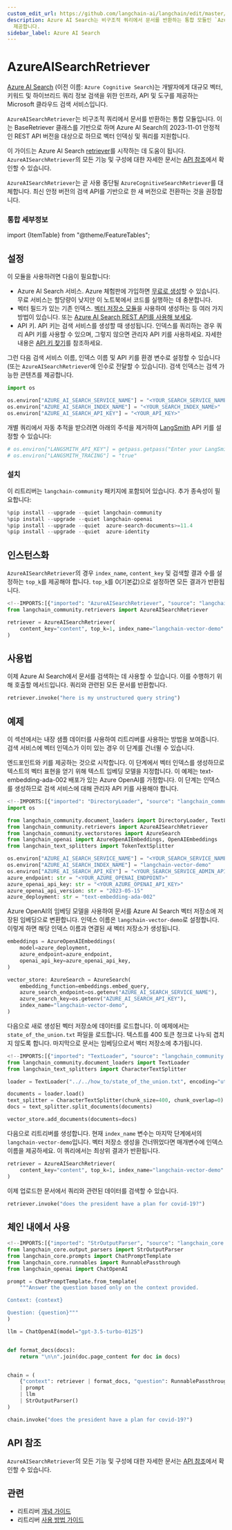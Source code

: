 ```yaml
---
custom_edit_url: https://github.com/langchain-ai/langchain/edit/master/docs/docs/integrations/retrievers/azure_ai_search.ipynb
description: Azure AI Search는 비구조적 쿼리에서 문서를 반환하는 통합 모듈인 `AzureAISearchRetriever`를
  제공합니다.
sidebar_label: Azure AI Search
---
```


# AzureAISearchRetriever

[Azure AI Search](https://learn.microsoft.com/azure/search/search-what-is-azure-search) (이전 이름: `Azure Cognitive Search`)는 개발자에게 대규모 벡터, 키워드 및 하이브리드 쿼리 정보 검색을 위한 인프라, API 및 도구를 제공하는 Microsoft 클라우드 검색 서비스입니다.

`AzureAISearchRetriever`는 비구조적 쿼리에서 문서를 반환하는 통합 모듈입니다. 이는 BaseRetriever 클래스를 기반으로 하며 Azure AI Search의 2023-11-01 안정적인 REST API 버전을 대상으로 하므로 벡터 인덱싱 및 쿼리를 지원합니다.

이 가이드는 Azure AI Search [retriever](/docs/concepts/#retrievers)를 시작하는 데 도움이 됩니다. `AzureAISearchRetriever`의 모든 기능 및 구성에 대한 자세한 문서는 [API 참조](https://api.python.langchain.com/en/latest/retrievers/langchain_community.retrievers.azure_ai_search.AzureAISearchRetriever.html)에서 확인할 수 있습니다.

`AzureAISearchRetriever`는 곧 사용 중단될 `AzureCognitiveSearchRetriever`를 대체합니다. 최신 안정 버전의 검색 API를 기반으로 한 새 버전으로 전환하는 것을 권장합니다.

### 통합 세부정보

import {ItemTable} from "@theme/FeatureTables";

<ItemTable category="document_retrievers" item="AzureAISearchRetriever" />


## 설정

이 모듈을 사용하려면 다음이 필요합니다:

+ Azure AI Search 서비스. Azure 체험판에 가입하면 [무료로 생성](https://learn.microsoft.com/azure/search/search-create-service-portal)할 수 있습니다. 무료 서비스는 할당량이 낮지만 이 노트북에서 코드를 실행하는 데 충분합니다.
+ 벡터 필드가 있는 기존 인덱스. [벡터 저장소 모듈](../vectorstores/azuresearch.md)을 사용하여 생성하는 등 여러 가지 방법이 있습니다. 또는 [Azure AI Search REST API를 사용해 보세요](https://learn.microsoft.com/azure/search/search-get-started-vector).
+ API 키. API 키는 검색 서비스를 생성할 때 생성됩니다. 인덱스를 쿼리하는 경우 쿼리 API 키를 사용할 수 있으며, 그렇지 않으면 관리자 API 키를 사용하세요. 자세한 내용은 [API 키 찾기](https://learn.microsoft.com/azure/search/search-security-api-keys?tabs=rest-use%2Cportal-find%2Cportal-query#find-existing-keys)를 참조하세요.

그런 다음 검색 서비스 이름, 인덱스 이름 및 API 키를 환경 변수로 설정할 수 있습니다(또는 `AzureAISearchRetriever`에 인수로 전달할 수 있습니다). 검색 인덱스는 검색 가능한 콘텐츠를 제공합니다.

```python
import os

os.environ["AZURE_AI_SEARCH_SERVICE_NAME"] = "<YOUR_SEARCH_SERVICE_NAME>"
os.environ["AZURE_AI_SEARCH_INDEX_NAME"] = "<YOUR_SEARCH_INDEX_NAME>"
os.environ["AZURE_AI_SEARCH_API_KEY"] = "<YOUR_API_KEY>"
```


개별 쿼리에서 자동 추적을 받으려면 아래의 주석을 제거하여 [LangSmith](https://docs.smith.langchain.com/) API 키를 설정할 수 있습니다:

```python
# os.environ["LANGSMITH_API_KEY"] = getpass.getpass("Enter your LangSmith API key: ")
# os.environ["LANGSMITH_TRACING"] = "true"
```


### 설치

이 리트리버는 `langchain-community` 패키지에 포함되어 있습니다. 추가 종속성이 필요합니다:

```python
%pip install --upgrade --quiet langchain-community
%pip install --upgrade --quiet langchain-openai
%pip install --upgrade --quiet  azure-search-documents>=11.4
%pip install --upgrade --quiet  azure-identity
```


## 인스턴스화

`AzureAISearchRetriever`의 경우 `index_name`, `content_key` 및 검색할 결과 수를 설정하는 `top_k`를 제공해야 합니다. `top_k`를 0(기본값)으로 설정하면 모든 결과가 반환됩니다.

```python
<!--IMPORTS:[{"imported": "AzureAISearchRetriever", "source": "langchain_community.retrievers", "docs": "https://api.python.langchain.com/en/latest/retrievers/langchain_community.retrievers.azure_ai_search.AzureAISearchRetriever.html", "title": "AzureAISearchRetriever"}]-->
from langchain_community.retrievers import AzureAISearchRetriever

retriever = AzureAISearchRetriever(
    content_key="content", top_k=1, index_name="langchain-vector-demo"
)
```


## 사용법

이제 Azure AI Search에서 문서를 검색하는 데 사용할 수 있습니다.
이를 수행하기 위해 호출할 메서드입니다. 쿼리와 관련된 모든 문서를 반환합니다.

```python
retriever.invoke("here is my unstructured query string")
```


## 예제

이 섹션에서는 내장 샘플 데이터를 사용하여 리트리버를 사용하는 방법을 보여줍니다. 검색 서비스에 벡터 인덱스가 이미 있는 경우 이 단계를 건너뛸 수 있습니다.

엔드포인트와 키를 제공하는 것으로 시작합니다. 이 단계에서 벡터 인덱스를 생성하므로 텍스트의 벡터 표현을 얻기 위해 텍스트 임베딩 모델을 지정합니다. 이 예제는 text-embedding-ada-002 배포가 있는 Azure OpenAI를 가정합니다. 이 단계는 인덱스를 생성하므로 검색 서비스에 대해 관리자 API 키를 사용해야 합니다.

```python
<!--IMPORTS:[{"imported": "DirectoryLoader", "source": "langchain_community.document_loaders", "docs": "https://api.python.langchain.com/en/latest/document_loaders/langchain_community.document_loaders.directory.DirectoryLoader.html", "title": "AzureAISearchRetriever"}, {"imported": "TextLoader", "source": "langchain_community.document_loaders", "docs": "https://api.python.langchain.com/en/latest/document_loaders/langchain_community.document_loaders.text.TextLoader.html", "title": "AzureAISearchRetriever"}, {"imported": "AzureAISearchRetriever", "source": "langchain_community.retrievers", "docs": "https://api.python.langchain.com/en/latest/retrievers/langchain_community.retrievers.azure_ai_search.AzureAISearchRetriever.html", "title": "AzureAISearchRetriever"}, {"imported": "AzureSearch", "source": "langchain_community.vectorstores", "docs": "https://api.python.langchain.com/en/latest/vectorstores/langchain_community.vectorstores.azuresearch.AzureSearch.html", "title": "AzureAISearchRetriever"}, {"imported": "AzureOpenAIEmbeddings", "source": "langchain_openai", "docs": "https://api.python.langchain.com/en/latest/embeddings/langchain_openai.embeddings.azure.AzureOpenAIEmbeddings.html", "title": "AzureAISearchRetriever"}, {"imported": "OpenAIEmbeddings", "source": "langchain_openai", "docs": "https://api.python.langchain.com/en/latest/embeddings/langchain_openai.embeddings.base.OpenAIEmbeddings.html", "title": "AzureAISearchRetriever"}, {"imported": "TokenTextSplitter", "source": "langchain_text_splitters", "docs": "https://api.python.langchain.com/en/latest/base/langchain_text_splitters.base.TokenTextSplitter.html", "title": "AzureAISearchRetriever"}]-->
import os

from langchain_community.document_loaders import DirectoryLoader, TextLoader
from langchain_community.retrievers import AzureAISearchRetriever
from langchain_community.vectorstores import AzureSearch
from langchain_openai import AzureOpenAIEmbeddings, OpenAIEmbeddings
from langchain_text_splitters import TokenTextSplitter

os.environ["AZURE_AI_SEARCH_SERVICE_NAME"] = "<YOUR_SEARCH_SERVICE_NAME>"
os.environ["AZURE_AI_SEARCH_INDEX_NAME"] = "langchain-vector-demo"
os.environ["AZURE_AI_SEARCH_API_KEY"] = "<YOUR_SEARCH_SERVICE_ADMIN_API_KEY>"
azure_endpoint: str = "<YOUR_AZURE_OPENAI_ENDPOINT>"
azure_openai_api_key: str = "<YOUR_AZURE_OPENAI_API_KEY>"
azure_openai_api_version: str = "2023-05-15"
azure_deployment: str = "text-embedding-ada-002"
```


Azure OpenAI의 임베딩 모델을 사용하여 문서를 Azure AI Search 벡터 저장소에 저장된 임베딩으로 변환합니다. 인덱스 이름은 `langchain-vector-demo`로 설정합니다. 이렇게 하면 해당 인덱스 이름과 연결된 새 벡터 저장소가 생성됩니다.

```python
embeddings = AzureOpenAIEmbeddings(
    model=azure_deployment,
    azure_endpoint=azure_endpoint,
    openai_api_key=azure_openai_api_key,
)

vector_store: AzureSearch = AzureSearch(
    embedding_function=embeddings.embed_query,
    azure_search_endpoint=os.getenv("AZURE_AI_SEARCH_SERVICE_NAME"),
    azure_search_key=os.getenv("AZURE_AI_SEARCH_API_KEY"),
    index_name="langchain-vector-demo",
)
```


다음으로 새로 생성된 벡터 저장소에 데이터를 로드합니다. 이 예제에서는 `state_of_the_union.txt` 파일을 로드합니다. 텍스트를 400 토큰 청크로 나누되 겹치지 않도록 합니다. 마지막으로 문서는 임베딩으로서 벡터 저장소에 추가됩니다.

```python
<!--IMPORTS:[{"imported": "TextLoader", "source": "langchain_community.document_loaders", "docs": "https://api.python.langchain.com/en/latest/document_loaders/langchain_community.document_loaders.text.TextLoader.html", "title": "AzureAISearchRetriever"}, {"imported": "CharacterTextSplitter", "source": "langchain_text_splitters", "docs": "https://api.python.langchain.com/en/latest/character/langchain_text_splitters.character.CharacterTextSplitter.html", "title": "AzureAISearchRetriever"}]-->
from langchain_community.document_loaders import TextLoader
from langchain_text_splitters import CharacterTextSplitter

loader = TextLoader("../../how_to/state_of_the_union.txt", encoding="utf-8")

documents = loader.load()
text_splitter = CharacterTextSplitter(chunk_size=400, chunk_overlap=0)
docs = text_splitter.split_documents(documents)

vector_store.add_documents(documents=docs)
```


다음으로 리트리버를 생성합니다. 현재 `index_name` 변수는 마지막 단계에서의 `langchain-vector-demo`입니다. 벡터 저장소 생성을 건너뛰었다면 매개변수에 인덱스 이름을 제공하세요. 이 쿼리에서는 최상위 결과가 반환됩니다.

```python
retriever = AzureAISearchRetriever(
    content_key="content", top_k=1, index_name="langchain-vector-demo"
)
```


이제 업로드한 문서에서 쿼리와 관련된 데이터를 검색할 수 있습니다.

```python
retriever.invoke("does the president have a plan for covid-19?")
```


## 체인 내에서 사용

```python
<!--IMPORTS:[{"imported": "StrOutputParser", "source": "langchain_core.output_parsers", "docs": "https://api.python.langchain.com/en/latest/output_parsers/langchain_core.output_parsers.string.StrOutputParser.html", "title": "AzureAISearchRetriever"}, {"imported": "ChatPromptTemplate", "source": "langchain_core.prompts", "docs": "https://api.python.langchain.com/en/latest/prompts/langchain_core.prompts.chat.ChatPromptTemplate.html", "title": "AzureAISearchRetriever"}, {"imported": "RunnablePassthrough", "source": "langchain_core.runnables", "docs": "https://api.python.langchain.com/en/latest/runnables/langchain_core.runnables.passthrough.RunnablePassthrough.html", "title": "AzureAISearchRetriever"}, {"imported": "ChatOpenAI", "source": "langchain_openai", "docs": "https://api.python.langchain.com/en/latest/chat_models/langchain_openai.chat_models.base.ChatOpenAI.html", "title": "AzureAISearchRetriever"}]-->
from langchain_core.output_parsers import StrOutputParser
from langchain_core.prompts import ChatPromptTemplate
from langchain_core.runnables import RunnablePassthrough
from langchain_openai import ChatOpenAI

prompt = ChatPromptTemplate.from_template(
    """Answer the question based only on the context provided.

Context: {context}

Question: {question}"""
)

llm = ChatOpenAI(model="gpt-3.5-turbo-0125")


def format_docs(docs):
    return "\n\n".join(doc.page_content for doc in docs)


chain = (
    {"context": retriever | format_docs, "question": RunnablePassthrough()}
    | prompt
    | llm
    | StrOutputParser()
)
```


```python
chain.invoke("does the president have a plan for covid-19?")
```


## API 참조

`AzureAISearchRetriever`의 모든 기능 및 구성에 대한 자세한 문서는 [API 참조](https://api.python.langchain.com/en/latest/retrievers/langchain_community.retrievers.azure_ai_search.AzureAISearchRetriever.html)에서 확인할 수 있습니다.

## 관련

- 리트리버 [개념 가이드](/docs/concepts/#retrievers)
- 리트리버 [사용 방법 가이드](/docs/how_to/#retrievers)